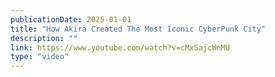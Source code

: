```yaml
---
publicationDate: 2025-01-01
title: "How Akira Created The Most Iconic CyberPunk City"
description: ""
link: https://www.youtube.com/watch?v=cMx5ajcWnMU
type: "video"
---
```

